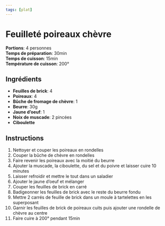 ```yaml
---
tags: [plat]
---
```

# Feuilleté poireaux chèvre
<CenteredImage :src="$withBase('/images/recettes/feuillete_poireau_chevre.jpg')" alt="feuillete_poireau_chevre" width="500" />

**Portions**: 4 personnes<br>
**Temps de préparation**: 30min<br>
**Temps de cuisson**: 15min<br>
**Température de cuisson**: 200°

## Ingrédients
- **Feuilles de brick**: 4
- **Poireaux**: 4
- **Bûche de fromage de chèvre**: 1
- **Beurre**: 30g
- **Jaune d’oeuf**: 1
- **Noix de muscade**: 2 pincées
- **Ciboulette⁠**

## Instructions
1. Nettoyer et couper les poireaux en rondelles⁠
2. Couper la bûche de chèvre en rondelles
3. Faire revenir les poireaux avec la moitié du beurre
4. Ajouter la muscade, la ciboulette, du sel et du poivre et laisser cuire 10 minutes
5. Laisser refroidir et mettre le tout dans un saladier
6. Ajouter le jaune d’oeuf et mélanger
7. Couper les feuilles de brick en carré
8. Badigeonner les feuilles de brick avec le reste du beurre fondu
9. Mettre 2 carrés de feuille de brick dans un moule à tartelettes en les superposant
10. Garnir les feuilles de brick de poireaux cuits puis ajouter une rondelle de chèvre au centre
11. Faire cuire à 200° pendant 15min
